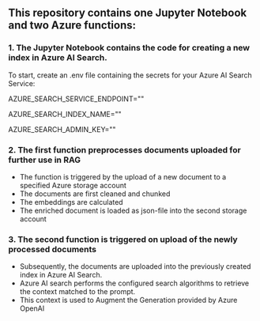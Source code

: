 ## This repository contains one Jupyter Notebook and two Azure functions:

### 1. The Jupyter Notebook contains the code for creating a new index in Azure AI Search. 
To start, create an .env file containing the secrets for your Azure AI Search Service:

AZURE_SEARCH_SERVICE_ENDPOINT=""

AZURE_SEARCH_INDEX_NAME=""

AZURE_SEARCH_ADMIN_KEY=""


### 2. The first function preprocesses documents uploaded for further use in RAG
  - The function is triggered by the upload of a new document to a specified Azure storage account
  - The documents are first cleaned and chunked
  - The embeddings are calculated
  - The enriched document is loaded as json-file into the second storage account

 ### 3. The second function is triggered on upload of the newly processed documents
  - Subsequently, the documents are uploaded into the previously created index in Azure AI Search.
  - Azure AI search performs the configured search algorithms to retrieve the context matched to the prompt.
  - This context is used to Augment the Generation provided by Azure OpenAI 
